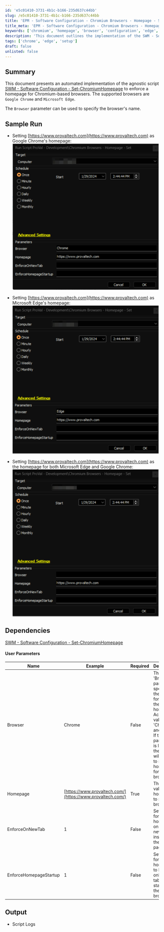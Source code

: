 ```yaml
---
id: 'e5c01410-3731-4b1c-b166-235d637c44bb'
slug: /e5c01410-3731-4b1c-b166-235d637c44bb
title: 'EPM - Software Configuration - Chromium Browsers - Homepage - Set'
title_meta: 'EPM - Software Configuration - Chromium Browsers - Homepage - Set'
keywords: ['chromium', 'homepage', 'browser', 'configuration', 'edge', 'chrome']
description: 'This document outlines the implementation of the SWM - Software Configuration - Set-ChromiumHomepage script for enforcing a homepage in Chromium-based browsers like Google Chrome and Microsoft Edge. It details the parameters, sample runs, and dependencies needed for effective usage.'
tags: ['chrome', 'edge', 'setup']
draft: false
unlisted: false
---
```


## Summary

This document presents an automated implementation of the agnostic script [SWM - Software Configuration - Set-ChromiumHomepage](<../../powershell/Set-ChromiumHomepage.md>) to enforce a homepage for Chromium-based browsers. The supported browsers are `Google Chrome` and `Microsoft Edge`.

The `Browser` parameter can be used to specify the browser's name.

## Sample Run

- Setting [https://www.provaltech.com](https://www.provaltech.com) as Google Chrome's homepage:  
  ![Image](../../../static/img/EPM---Software-Configuration---Chromium-Browsers---Homepage---Set/image_1.png)

- Setting [https://www.provaltech.com](https://www.provaltech.com) as Microsoft Edge's homepage:  
  ![Image](../../../static/img/EPM---Software-Configuration---Chromium-Browsers---Homepage---Set/image_2.png)

- Setting [https://www.provaltech.com](https://www.provaltech.com) as the homepage for both Microsoft Edge and Google Chrome:  
  ![Image](../../../static/img/EPM---Software-Configuration---Chromium-Browsers---Homepage---Set/image_3.png)

## Dependencies

[SWM - Software Configuration - Set-ChromiumHomepage](<../../powershell/Set-ChromiumHomepage.md>)

#### User Parameters

| Name                     | Example                                               | Required | Description                                                                                                      |
|--------------------------|-------------------------------------------------------|----------|------------------------------------------------------------------------------------------------------------------|
| Browser                  | Chrome                                                | False    | The 'Browser' parameter specifies the browser for setting the homepage. Acceptable values are 'Chrome' and 'Edge'. If this parameter is left blank, the script will attempt to set the homepage for both browsers. |
| Homepage                 | [https://www.provaltech.com/](https://www.provaltech.com/) | True     | The string value of the homepage to set in the browser.                                                         |
| EnforceOnNewTab         | 1                                                     | False    | Set to 1 to force the homepage on each new tab instead of the new tab page.                                    |
| EnforceHomepageStartup   | 1                                                     | False    | Set to 1 to force the homepage to be the only open tab at the startup of the browser.                           |

## Output

- Script Logs




